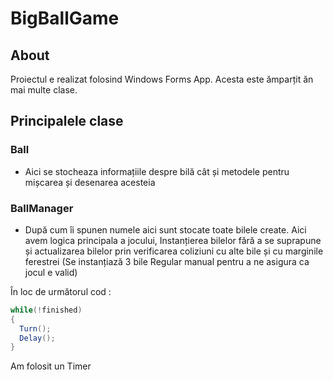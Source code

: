 # BigBallGame
## About
  Proiectul e realizat folosind Windows Forms App. Acesta este ămparțit ăn mai multe clase. 
## Principalele clase 
### Ball
* Aici se stocheaza informațiile despre bilă cât și metodele pentru mișcarea și desenarea acesteia

### BallManager
* După cum îi spunen numele aici sunt stocate toate bilele create. Aici avem logica principala a jocului, Instanțierea bilelor fără a se suprapune și
actualizarea bilelor prin verificarea coliziuni cu alte bile și cu marginile ferestrei
(Se instanțiază 3 bile Regular manual pentru a ne asigura ca jocul e valid)

În loc de următorul cod :
```cs
while(!finished)
{
  Turn();
  Delay();
}
```
Am folosit un Timer
